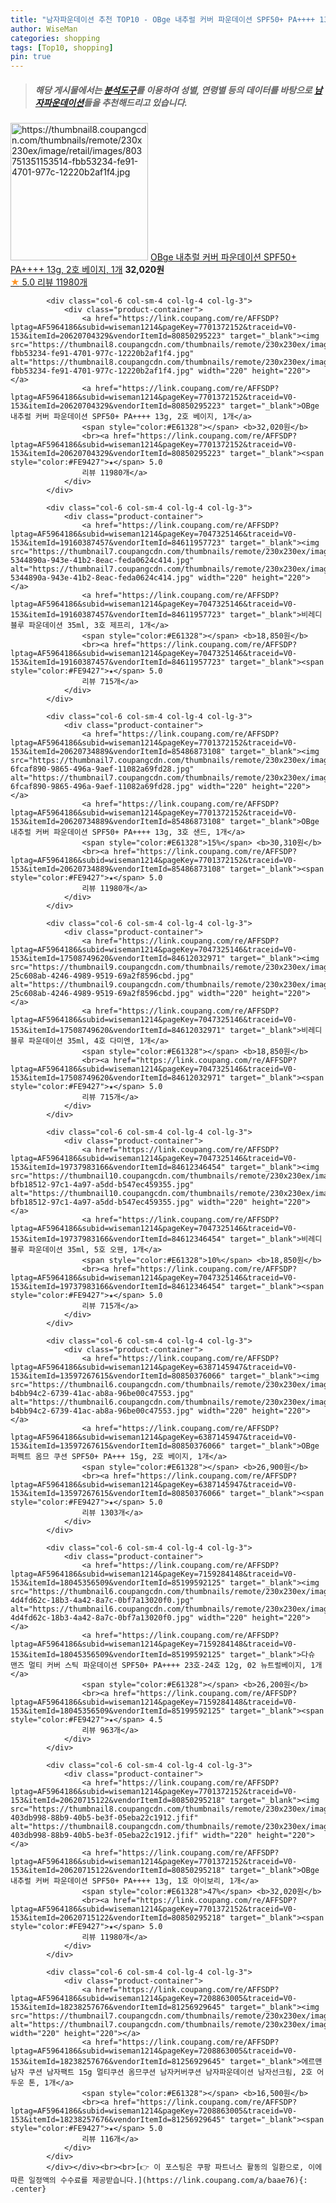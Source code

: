 ```yaml
---
title: "남자파운데이션 추천 TOP10 - OBge 내추럴 커버 파운데이션 SPF50+ PA++++ 13g, 2호 베이지, 1개"
author: WiseMan
categories: shopping
tags: [Top10, shopping]
pin: true
---
```


> ##### 해당 게시물에서는 [**분석도구**](https://itemscout.io/)를 이용하여 **성별**, **연령별** 등의 데이터를 바탕으로 [**남자파운데이션**](https://link.coupang.com/a/baae76)들을 추천해드리고 있습니다.
<div class="container"><div class="row">
            <div class="col-6 col-sm-4 col-lg-4 col-lg-3">
                <div class="product-container">
                    <a href="https://link.coupang.com/re/AFFSDP?lptag=AF5964186&subid=wiseman1214&pageKey=7701372152&traceid=V0-153&itemId=20620704329&vendorItemId=80850295223" target="_blank"><img src="https://thumbnail8.coupangcdn.com/thumbnails/remote/230x230ex/image/retail/images/803751351153514-fbb53234-fe91-4701-977c-12220b2af1f4.jpg" alt="https://thumbnail8.coupangcdn.com/thumbnails/remote/230x230ex/image/retail/images/803751351153514-fbb53234-fe91-4701-977c-12220b2af1f4.jpg" width="220" height="220"></a>
                    <a href="https://link.coupang.com/re/AFFSDP?lptag=AF5964186&subid=wiseman1214&pageKey=7701372152&traceid=V0-153&itemId=20620704329&vendorItemId=80850295223" target="_blank">OBge 내추럴 커버 파운데이션 SPF50+ PA++++ 13g, 2호 베이지, 1개</a>
                    <span style="color:#E61328"></span> <b>32,020원</b>
                    <br><a href="https://link.coupang.com/re/AFFSDP?lptag=AF5964186&subid=wiseman1214&pageKey=7701372152&traceid=V0-153&itemId=20620704329&vendorItemId=80850295223" target="_blank"><span style="color:#FE9427">★</span> 5.0
                    리뷰 11980개</a>
                </div>
            </div>
            
            <div class="col-6 col-sm-4 col-lg-4 col-lg-3">
                <div class="product-container">
                    <a href="https://link.coupang.com/re/AFFSDP?lptag=AF5964186&subid=wiseman1214&pageKey=7701372152&traceid=V0-153&itemId=20620704329&vendorItemId=80850295223" target="_blank"><img src="https://thumbnail8.coupangcdn.com/thumbnails/remote/230x230ex/image/retail/images/803751351153514-fbb53234-fe91-4701-977c-12220b2af1f4.jpg" alt="https://thumbnail8.coupangcdn.com/thumbnails/remote/230x230ex/image/retail/images/803751351153514-fbb53234-fe91-4701-977c-12220b2af1f4.jpg" width="220" height="220"></a>
                    <a href="https://link.coupang.com/re/AFFSDP?lptag=AF5964186&subid=wiseman1214&pageKey=7701372152&traceid=V0-153&itemId=20620704329&vendorItemId=80850295223" target="_blank">OBge 내추럴 커버 파운데이션 SPF50+ PA++++ 13g, 2호 베이지, 1개</a>
                    <span style="color:#E61328"></span> <b>32,020원</b>
                    <br><a href="https://link.coupang.com/re/AFFSDP?lptag=AF5964186&subid=wiseman1214&pageKey=7701372152&traceid=V0-153&itemId=20620704329&vendorItemId=80850295223" target="_blank"><span style="color:#FE9427">★</span> 5.0
                    리뷰 11980개</a>
                </div>
            </div>
            
            <div class="col-6 col-sm-4 col-lg-4 col-lg-3">
                <div class="product-container">
                    <a href="https://link.coupang.com/re/AFFSDP?lptag=AF5964186&subid=wiseman1214&pageKey=7047325146&traceid=V0-153&itemId=19160387457&vendorItemId=84611957723" target="_blank"><img src="https://thumbnail7.coupangcdn.com/thumbnails/remote/230x230ex/image/retail/images/544306351956310-5344890a-943e-41b2-8eac-feda0624c414.jpg" alt="https://thumbnail7.coupangcdn.com/thumbnails/remote/230x230ex/image/retail/images/544306351956310-5344890a-943e-41b2-8eac-feda0624c414.jpg" width="220" height="220"></a>
                    <a href="https://link.coupang.com/re/AFFSDP?lptag=AF5964186&subid=wiseman1214&pageKey=7047325146&traceid=V0-153&itemId=19160387457&vendorItemId=84611957723" target="_blank">비레디 블루 파운데이션 35ml, 3호 제프리, 1개</a>
                    <span style="color:#E61328"></span> <b>18,850원</b>
                    <br><a href="https://link.coupang.com/re/AFFSDP?lptag=AF5964186&subid=wiseman1214&pageKey=7047325146&traceid=V0-153&itemId=19160387457&vendorItemId=84611957723" target="_blank"><span style="color:#FE9427">★</span> 5.0
                    리뷰 715개</a>
                </div>
            </div>
            
            <div class="col-6 col-sm-4 col-lg-4 col-lg-3">
                <div class="product-container">
                    <a href="https://link.coupang.com/re/AFFSDP?lptag=AF5964186&subid=wiseman1214&pageKey=7701372152&traceid=V0-153&itemId=20620734889&vendorItemId=85486873108" target="_blank"><img src="https://thumbnail7.coupangcdn.com/thumbnails/remote/230x230ex/image/retail/images/284615029759658-6fcaf890-9865-496a-9aef-11082a69fd28.jpg" alt="https://thumbnail7.coupangcdn.com/thumbnails/remote/230x230ex/image/retail/images/284615029759658-6fcaf890-9865-496a-9aef-11082a69fd28.jpg" width="220" height="220"></a>
                    <a href="https://link.coupang.com/re/AFFSDP?lptag=AF5964186&subid=wiseman1214&pageKey=7701372152&traceid=V0-153&itemId=20620734889&vendorItemId=85486873108" target="_blank">OBge 내추럴 커버 파운데이션 SPF50+ PA++++ 13g, 3호 샌드, 1개</a>
                    <span style="color:#E61328">15%</span> <b>30,310원</b>
                    <br><a href="https://link.coupang.com/re/AFFSDP?lptag=AF5964186&subid=wiseman1214&pageKey=7701372152&traceid=V0-153&itemId=20620734889&vendorItemId=85486873108" target="_blank"><span style="color:#FE9427">★</span> 5.0
                    리뷰 11980개</a>
                </div>
            </div>
            
            <div class="col-6 col-sm-4 col-lg-4 col-lg-3">
                <div class="product-container">
                    <a href="https://link.coupang.com/re/AFFSDP?lptag=AF5964186&subid=wiseman1214&pageKey=7047325146&traceid=V0-153&itemId=17508749620&vendorItemId=84612032971" target="_blank"><img src="https://thumbnail9.coupangcdn.com/thumbnails/remote/230x230ex/image/retail/images/5207225859276087-25c608ab-4246-4989-9519-69a2f8596cbd.jpg" alt="https://thumbnail9.coupangcdn.com/thumbnails/remote/230x230ex/image/retail/images/5207225859276087-25c608ab-4246-4989-9519-69a2f8596cbd.jpg" width="220" height="220"></a>
                    <a href="https://link.coupang.com/re/AFFSDP?lptag=AF5964186&subid=wiseman1214&pageKey=7047325146&traceid=V0-153&itemId=17508749620&vendorItemId=84612032971" target="_blank">비레디 블루 파운데이션 35ml, 4호 다미엔, 1개</a>
                    <span style="color:#E61328"></span> <b>18,850원</b>
                    <br><a href="https://link.coupang.com/re/AFFSDP?lptag=AF5964186&subid=wiseman1214&pageKey=7047325146&traceid=V0-153&itemId=17508749620&vendorItemId=84612032971" target="_blank"><span style="color:#FE9427">★</span> 5.0
                    리뷰 715개</a>
                </div>
            </div>
            
            <div class="col-6 col-sm-4 col-lg-4 col-lg-3">
                <div class="product-container">
                    <a href="https://link.coupang.com/re/AFFSDP?lptag=AF5964186&subid=wiseman1214&pageKey=7047325146&traceid=V0-153&itemId=19737983166&vendorItemId=84612346454" target="_blank"><img src="https://thumbnail10.coupangcdn.com/thumbnails/remote/230x230ex/image/retail/images/792308913829396-bfb18512-97c1-4a97-a5dd-b547ec459355.jpg" alt="https://thumbnail10.coupangcdn.com/thumbnails/remote/230x230ex/image/retail/images/792308913829396-bfb18512-97c1-4a97-a5dd-b547ec459355.jpg" width="220" height="220"></a>
                    <a href="https://link.coupang.com/re/AFFSDP?lptag=AF5964186&subid=wiseman1214&pageKey=7047325146&traceid=V0-153&itemId=19737983166&vendorItemId=84612346454" target="_blank">비레디 블루 파운데이션 35ml, 5호 오웬, 1개</a>
                    <span style="color:#E61328">10%</span> <b>18,850원</b>
                    <br><a href="https://link.coupang.com/re/AFFSDP?lptag=AF5964186&subid=wiseman1214&pageKey=7047325146&traceid=V0-153&itemId=19737983166&vendorItemId=84612346454" target="_blank"><span style="color:#FE9427">★</span> 5.0
                    리뷰 715개</a>
                </div>
            </div>
            
            <div class="col-6 col-sm-4 col-lg-4 col-lg-3">
                <div class="product-container">
                    <a href="https://link.coupang.com/re/AFFSDP?lptag=AF5964186&subid=wiseman1214&pageKey=6387145947&traceid=V0-153&itemId=13597267615&vendorItemId=80850376066" target="_blank"><img src="https://thumbnail6.coupangcdn.com/thumbnails/remote/230x230ex/image/retail/images/172684159887304-b4bb94c2-6739-41ac-ab8a-96be00c47553.jpg" alt="https://thumbnail6.coupangcdn.com/thumbnails/remote/230x230ex/image/retail/images/172684159887304-b4bb94c2-6739-41ac-ab8a-96be00c47553.jpg" width="220" height="220"></a>
                    <a href="https://link.coupang.com/re/AFFSDP?lptag=AF5964186&subid=wiseman1214&pageKey=6387145947&traceid=V0-153&itemId=13597267615&vendorItemId=80850376066" target="_blank">OBge 퍼펙트 옴므 쿠션 SPF50+ PA+++ 15g, 2호 베이지, 1개</a>
                    <span style="color:#E61328"></span> <b>26,900원</b>
                    <br><a href="https://link.coupang.com/re/AFFSDP?lptag=AF5964186&subid=wiseman1214&pageKey=6387145947&traceid=V0-153&itemId=13597267615&vendorItemId=80850376066" target="_blank"><span style="color:#FE9427">★</span> 5.0
                    리뷰 1303개</a>
                </div>
            </div>
            
            <div class="col-6 col-sm-4 col-lg-4 col-lg-3">
                <div class="product-container">
                    <a href="https://link.coupang.com/re/AFFSDP?lptag=AF5964186&subid=wiseman1214&pageKey=7159284148&traceid=V0-153&itemId=18045356509&vendorItemId=85199592125" target="_blank"><img src="https://thumbnail6.coupangcdn.com/thumbnails/remote/230x230ex/image/retail/images/284614653671483-4d4fd62c-18b3-4a42-8a7c-0bf7a13020f0.jpg" alt="https://thumbnail6.coupangcdn.com/thumbnails/remote/230x230ex/image/retail/images/284614653671483-4d4fd62c-18b3-4a42-8a7c-0bf7a13020f0.jpg" width="220" height="220"></a>
                    <a href="https://link.coupang.com/re/AFFSDP?lptag=AF5964186&subid=wiseman1214&pageKey=7159284148&traceid=V0-153&itemId=18045356509&vendorItemId=85199592125" target="_blank">다슈 맨즈 멀티 커버 스틱 파운데이션 SPF50+ PA++++ 23호-24호 12g, 02 뉴트럴베이지, 1개</a>
                    <span style="color:#E61328"></span> <b>26,200원</b>
                    <br><a href="https://link.coupang.com/re/AFFSDP?lptag=AF5964186&subid=wiseman1214&pageKey=7159284148&traceid=V0-153&itemId=18045356509&vendorItemId=85199592125" target="_blank"><span style="color:#FE9427">★</span> 4.5
                    리뷰 963개</a>
                </div>
            </div>
            
            <div class="col-6 col-sm-4 col-lg-4 col-lg-3">
                <div class="product-container">
                    <a href="https://link.coupang.com/re/AFFSDP?lptag=AF5964186&subid=wiseman1214&pageKey=7701372152&traceid=V0-153&itemId=20620715122&vendorItemId=80850295218" target="_blank"><img src="https://thumbnail8.coupangcdn.com/thumbnails/remote/230x230ex/image/retail/images/321121183864438-403db998-88b9-40b5-be3f-05eba22c1912.jfif" alt="https://thumbnail8.coupangcdn.com/thumbnails/remote/230x230ex/image/retail/images/321121183864438-403db998-88b9-40b5-be3f-05eba22c1912.jfif" width="220" height="220"></a>
                    <a href="https://link.coupang.com/re/AFFSDP?lptag=AF5964186&subid=wiseman1214&pageKey=7701372152&traceid=V0-153&itemId=20620715122&vendorItemId=80850295218" target="_blank">OBge 내추럴 커버 파운데이션 SPF50+ PA++++ 13g, 1호 아이보리, 1개</a>
                    <span style="color:#E61328">47%</span> <b>32,020원</b>
                    <br><a href="https://link.coupang.com/re/AFFSDP?lptag=AF5964186&subid=wiseman1214&pageKey=7701372152&traceid=V0-153&itemId=20620715122&vendorItemId=80850295218" target="_blank"><span style="color:#FE9427">★</span> 5.0
                    리뷰 11980개</a>
                </div>
            </div>
            
            <div class="col-6 col-sm-4 col-lg-4 col-lg-3">
                <div class="product-container">
                    <a href="https://link.coupang.com/re/AFFSDP?lptag=AF5964186&subid=wiseman1214&pageKey=7208863005&traceid=V0-153&itemId=18238257676&vendorItemId=81256929645" target="_blank"><img src="https://thumbnail7.coupangcdn.com/thumbnails/remote/230x230ex/image/vendor_inventory/b581/30dfbce3845219a7214f1df10c235db789d6da8e935d5ec003fd90ab2919.jpg" alt="https://thumbnail7.coupangcdn.com/thumbnails/remote/230x230ex/image/vendor_inventory/b581/30dfbce3845219a7214f1df10c235db789d6da8e935d5ec003fd90ab2919.jpg" width="220" height="220"></a>
                    <a href="https://link.coupang.com/re/AFFSDP?lptag=AF5964186&subid=wiseman1214&pageKey=7208863005&traceid=V0-153&itemId=18238257676&vendorItemId=81256929645" target="_blank">에르맨 남자 쿠션 남자팩트 15g 멀티쿠션 옴므쿠션 남자커버쿠션 남자파운데이션 남자선크림, 2호 어두운 톤, 1개</a>
                    <span style="color:#E61328"></span> <b>16,500원</b>
                    <br><a href="https://link.coupang.com/re/AFFSDP?lptag=AF5964186&subid=wiseman1214&pageKey=7208863005&traceid=V0-153&itemId=18238257676&vendorItemId=81256929645" target="_blank"><span style="color:#FE9427">★</span> 5.0
                    리뷰 116개</a>
                </div>
            </div>
            </div></div><br><br>[👉 이 포스팅은 쿠팡 파트너스 활동의 일환으로, 이에 따른 일정액의 수수료를 제공받습니다.](https://link.coupang.com/a/baae76){: .center}